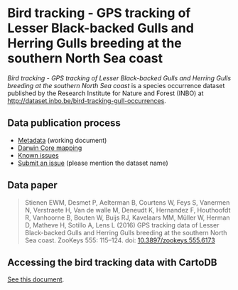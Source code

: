 # Bird tracking - GPS tracking of Lesser Black-backed Gulls and Herring Gulls breeding at the southern North Sea coast

*Bird tracking - GPS tracking of Lesser Black-backed Gulls and Herring Gulls breeding at the southern North Sea coast* is a species occurrence dataset published by the Research Institute for Nature and Forest (INBO) at http://dataset.inbo.be/bird-tracking-gull-occurrences.

## Data publication process

* [Metadata](metadata.md) (working document)
* [Darwin Core mapping](mapping/)
* [Known issues](https://github.com/LifeWatchINBO/data-publication/labels/bird-tracking-gull-occurrences)
* [Submit an issue](https://github.com/LifeWatchINBO/data-publication/issues/new) (please mention the dataset name)

## Data paper

> Stienen EWM, Desmet P, Aelterman B, Courtens W, Feys S, Vanermen N, Verstraete H, Van de walle M, Deneudt K, Hernandez F, Houthoofdt R, Vanhoorne B, Bouten W, Buijs RJ, Kavelaars MM, Müller W, Herman D, Matheve H, Sotillo A, Lens L (2016) GPS tracking data of Lesser Black-backed Gulls and Herring Gulls breeding at the southern North Sea coast. ZooKeys 555: 115–124. doi: [10.3897/zookeys.555.6173](http://doi.org/10.3897/zookeys.555.6173)

## Accessing the bird tracking data with CartoDB

[See this document](https://github.com/LifeWatchINBO/bird-tracking/blob/master/cartodb/README.md).
